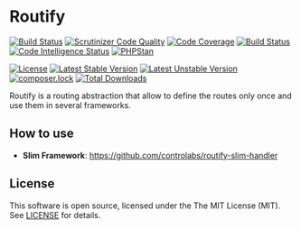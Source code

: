 # Routify

[![Build Status](https://travis-ci.org/controlabs/routify.svg?branch=master)](https://travis-ci.org/controlabs/routify)
[![Scrutinizer Code Quality](https://scrutinizer-ci.com/g/controlabs/routify/badges/quality-score.png?b=master)](https://scrutinizer-ci.com/g/controlabs/routify/?branch=master)
[![Code Coverage](https://scrutinizer-ci.com/g/controlabs/routify/badges/coverage.png?b=master)](https://scrutinizer-ci.com/g/controlabs/routify/?branch=master)
[![Build Status](https://scrutinizer-ci.com/g/controlabs/routify/badges/build.png?b=master)](https://scrutinizer-ci.com/g/controlabs/routify/build-status/master)
[![Code Intelligence Status](https://scrutinizer-ci.com/g/controlabs/routify/badges/code-intelligence.svg?b=master)](https://scrutinizer-ci.com/code-intelligence)
[![PHPStan](https://img.shields.io/badge/PHPStan-enabled-brightgreen.svg?style=flat)](https://github.com/phpstan/phpstan)

[![License](https://poser.pugx.org/controlabs/routify/license)](https://packagist.org/packages/controlabs/routify)
[![Latest Stable Version](https://poser.pugx.org/controlabs/routify/v/stable)](https://packagist.org/packages/controlabs/routify)
[![Latest Unstable Version](https://poser.pugx.org/controlabs/routify/v/unstable)](https://packagist.org/packages/controlabs/routify)
[![composer.lock](https://poser.pugx.org/controlabs/routify/composerlock)](https://packagist.org/packages/controlabs/routify)
[![Total Downloads](https://poser.pugx.org/controlabs/routify/downloads)](https://packagist.org/packages/controlabs/routify)


Routify is a routing abstraction that allow to define the routes only once and use them in several frameworks.


## How to use

- **Slim Framework**: https://github.com/controlabs/routify-slim-handler

## License

This software is open source, licensed under the The MIT License (MIT). See [LICENSE](https://github.com/controlabs/routify/blob/master/LICENSE) for details.
